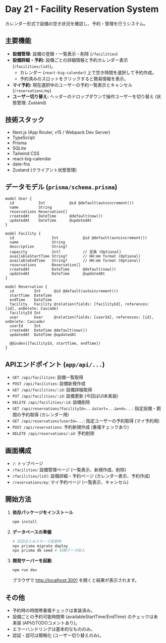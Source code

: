 # Day 21 - Facility Reservation System

カレンダー形式で設備の空き状況を確認し、予約・管理を行うシステム。

## 主要機能

- **設備管理:** 設備の登録・一覧表示・削除 (`/facilities`)
- **設備詳細・予約:** 設備ごとの詳細情報と予約カレンダー表示 (`/facilities/[id]`)。
    - カレンダー (`react-big-calendar`) 上で空き時間を選択して予約作成。
    - 予約済みのスロットをクリックすると簡易情報を表示。
- **マイ予約:** 現在選択中のユーザーの予約一覧表示とキャンセル (`/reservations/my`)
- **ユーザー切り替え:** ヘッダーのドロップダウンで操作ユーザーを切り替え (状態管理: Zustand)

## 技術スタック

- Next.js (App Router, v15 / Webpack Dev Server)
- TypeScript
- Prisma
- SQLite
- Tailwind CSS
- react-big-calendar
- date-fns
- Zustand (クライアント状態管理)

## データモデル (`prisma/schema.prisma`)

```prisma
model User {
  id           Int           @id @default(autoincrement())
  name         String
  reservations Reservation[]
  createdAt    DateTime      @default(now())
  updatedAt    DateTime      @updatedAt
}

model Facility {
  id                 Int           @id @default(autoincrement())
  name               String
  description        String?
  capacity           Int?          // 定員 (Optional)
  availableStartTime String?       // HH:mm format (Optional)
  availableEndTime   String?       // HH:mm format (Optional)
  reservations       Reservation[]
  createdAt          DateTime      @default(now())
  updatedAt          DateTime      @updatedAt
}

model Reservation {
  id         Int      @id @default(autoincrement())
  startTime  DateTime
  endTime    DateTime
  facility   Facility @relation(fields: [facilityId], references: [id], onDelete: Cascade)
  facilityId Int
  user       User     @relation(fields: [userId], references: [id], onDelete: Cascade)
  userId     Int
  createdAt  DateTime @default(now())
  updatedAt  DateTime @updatedAt

  @@index([facilityId, startTime, endTime])
}
```

## APIエンドポイント (`app/api/...`)

- `GET /api/facilities`: 設備一覧取得
- `POST /api/facilities`: 設備新規作成
- `GET /api/facilities/:id`: 設備詳細取得
- `PUT /api/facilities/:id`: 設備更新 (今回はUI未実装)
- `DELETE /api/facilities/:id`: 設備削除
- `GET /api/reservations?facilityId=...&start=...&end=...`: 指定設備・期間の予約取得 (カレンダー用)
- `GET /api/reservations?userId=...`: 指定ユーザーの予約取得 (マイ予約用)
- `POST /api/reservations`: 予約新規作成 (重複チェックあり)
- `DELETE /api/reservations/:id`: 予約削除

## 画面構成

- `/`: トップページ
- `/facilities`: 設備管理ページ (一覧表示、新規作成、削除)
- `/facilities/[id]`: 設備詳細・予約ページ (カレンダー表示、予約作成)
- `/reservations/my`: マイ予約ページ (一覧表示、キャンセル)

## 開始方法

1. **依存パッケージをインストール**
   ```bash
   npm install
   ```

2. **データベースの準備**
   ```bash
   # 初回またはスキーマ変更時
   npx prisma migrate deploy
   npx prisma db seed # 初期データ投入
   ```

3. **開発サーバーを起動**
   ```bash
   npm run dev
   ```
   ブラウザで [http://localhost:3001](http://localhost:3001) を開くと結果が表示されます。

## その他

- 予約時の時間帯重複チェックは実装済み。
- 設備ごとの予約可能時間帯 (availableStartTime/EndTime) のチェックは未実装 (APIのTODOコメントあり)。
- エラーハンドリングは基本的なもののみ。
- 認証・認可は簡略化 (ユーザー切り替えのみ)。
